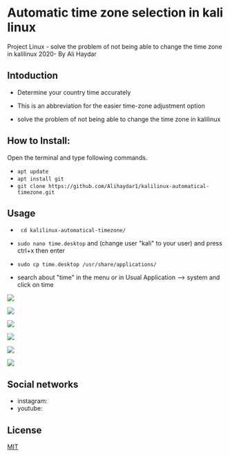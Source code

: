 # Automatic time zone selection in kali linux

Project Linux - solve the problem of not being able to change the time zone  in kalilinux 2020- By Ali Haydar


## Intoduction

- Determine your country time accurately

- This is an abbreviation for the easier time-zone adjustment option

- solve the problem of not being able to change the time zone  in kalilinux

## How to Install:
Open the terminal and type following commands.


- ```apt update```
- ```apt install git```
- ```git clone https://github.com/Alihaydar1/kalilinux-automatical-timezone.git```


## Usage

- ``` cd kalilinux-automatical-timezone/```

- ``` sudo nano time.desktop ```
and (change user "kali" to your user)
and press ctrl+x then enter
- ```sudo cp time.desktop /usr/share/applications/```

- search about "time" in the menu 
or in Usual Application  -->  system and click on time

![](https://www.mediafire.com/convkey/1334/mggd4bt9af0dvs9zg.jpg)

![](https://www.mediafire.com/convkey/250b/mnn600cauln2p3k6g.jpg)

![](https://www.mediafire.com/convkey/13e5/p5w4gm3qrfmv65d6g.jpg)

![](https://www.mediafire.com/convkey/be90/3yx6swf9ifx9vkr6g.jpg)

![](https://www.mediafire.com/convkey/ba5c/lqkrc8557k6rbb76g.jpg)

![](https://www.mediafire.com/convkey/b8ba/u8ohq4hi7bh097q6g.jpg)

## Social networks
 
- instagram:
- youtube:

## License
[MIT](https://choosealicense.com/licenses/mit/)

